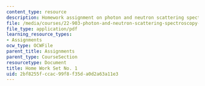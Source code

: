 ```yaml
---
content_type: resource
description: Homework assignment on photon and neutron scattering spectroscopy.
file: /media/courses/22-903-photon-and-neutron-scattering-spectroscopy-and-its-applications-in-condensed-matter-spring-2005/2bf8255fccac99f8f35da0d2a63a11e3_22_903_hw_1_051.pdf
file_type: application/pdf
learning_resource_types:
- Assignments
ocw_type: OCWFile
parent_title: Assignments
parent_type: CourseSection
resourcetype: Document
title: Home Work Set No. 1
uid: 2bf8255f-ccac-99f8-f35d-a0d2a63a11e3
---
```

